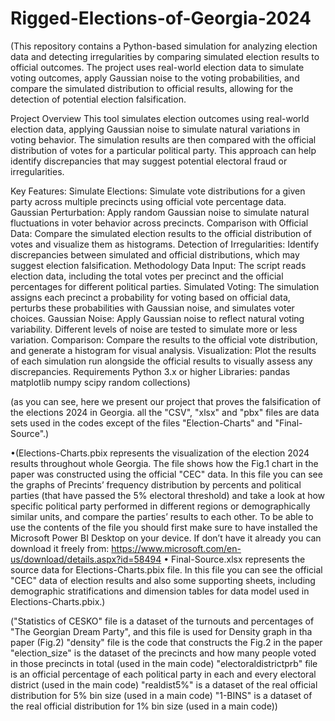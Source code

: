 # Rigged-Elections-of-Georgia-2024

(This repository contains a Python-based simulation for analyzing election data and detecting irregularities by comparing simulated election results to official outcomes. The project uses real-world election data to simulate voting outcomes, apply Gaussian noise to the voting probabilities, and compare the simulated distribution to official results, allowing for the detection of potential election falsification.

Project Overview
This tool simulates election outcomes using real-world election data, applying Gaussian noise to simulate natural variations in voting behavior. The simulation results are then compared with the official distribution of votes for a particular political party. This approach can help identify discrepancies that may suggest potential electoral fraud or irregularities.

Key Features:
Simulate Elections: Simulate vote distributions for a given party across multiple precincts using official vote percentage data.
Gaussian Perturbation: Apply random Gaussian noise to simulate natural fluctuations in voter behavior across precincts.
Comparison with Official Data: Compare the simulated election results to the official distribution of votes and visualize them as histograms.
Detection of Irregularities: Identify discrepancies between simulated and official distributions, which may suggest election falsification.
Methodology
Data Input: The script reads election data, including the total votes per precinct and the official percentages for different political parties.
Simulated Voting: The simulation assigns each precinct a probability for voting based on official data, perturbs these probabilities with Gaussian noise, and simulates voter choices.
Gaussian Noise: Apply Gaussian noise to reflect natural voting variability. Different levels of noise are tested to simulate more or less variation.
Comparison: Compare the results to the official vote distribution, and generate a histogram for visual analysis.
Visualization: Plot the results of each simulation run alongside the official results to visually assess any discrepancies.
Requirements
Python 3.x or higher
Libraries:
pandas
matplotlib
numpy
scipy
random
collections)

(as you can see, here we present our project that proves the falsification of the elections 2024 in Georgia.
all the "CSV", "xlsx" and "pbx" files are data sets used in the codes except of the files "Election-Charts" and "Final-Source".)

•(Elections-Charts.pbix represents the visualization of the election 2024 results throughout whole Georgia.
The file shows how the Fig.1 chart in the paper was constructed using the official "CEC" data. In this file you can see the graphs of Precints’ frequency distribution by percents and political parties (that have passed the 5% electoral threshold) and take a look at how specific political party performed in different regions or demographically similar units, and compare the parties’ results to each other.
To be able to use the contents of the file you should first make sure to have installed the Microsoft Power BI Desktop on your device. If don’t have it already you can download it freely from:
https://www.microsoft.com/en-us/download/details.aspx?id=58494
•	Final-Source.xlsx represents the source data for Elections-Charts.pbix file. In this file you can see the official "CEC" data of election results and also some supporting sheets, including demographic stratifications and dimension tables for data model used in Elections-Charts.pbix.)


("Statistics of CESKO" file is a dataset of the turnouts and percentages of "The Georgian Dream Party", and this file is used for Density graph in tha paper (Fig.2)
"density" file is the code that constructs the Fig.2 in the paper
"election_size" is the dataset of the precincts and how many people voted in those precincts in total (used in the main code)
"electoraldistrictprb" file is an official percentage of each political party in each and every electoral district (used in the main code)
"realdist5%" is a dataset of the real official distribution for 5% bin size (used in a main code)
"1-BINS" is a dataset of the real official distribution for 1% bin size (used in a main code))
